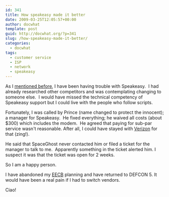 ```yaml
---
id: 341
title: How speakeasy made it better
date: 2009-03-25T12:05:57+00:00
author: docwhat
template: post
guid: http://docwhat.org/?p=341
slug: /how-speakeasy-made-it-better/
categories:
  - docwhat
tags:
  - customer service
  - ISP
  - network
  - speakeasy
---
```


As I
<a href="http://docwhat.org/2009/03/how-to-make-a-customer-want-to-leave/">mentioned
before</a>, I have been having trouble with Speakeasy.  I had already researched
other competitors and was contemplating changing to someone else.  I would have
missed the technical competency of Speakeasy support but I could live with the
people who follow scripts.

Fortunately, I was called by Prince (name changed to protect the innocent); a
manager for Speakeasy.  He fixed everything; he waived all costs (about $300)
which includes the modem.  He agreed that paying for sub-par service wasn't
reasonable. After all, I could have stayed with
<a href="http://docwhat.org/2008/02/verizon-sucks/">Verizon</a> for that
(zing!).

He said that SpaceGhost never contacted him or filed a ticket for the manager to
talk to me.  Apparently something in the ticket alerted him. I suspect it was
that the ticket was open for 2 weeks.

So I am a happy person.

I have abandoned my
<a href="http://consumerist.com/consumer/complaint-letters/how-to-launch-an-executive-email-carpet-bomb-259713.php">EECB</a> planning
and have returned to DEFCON 5. It would have been a real pain if I had to switch
vendors.

Ciao!
